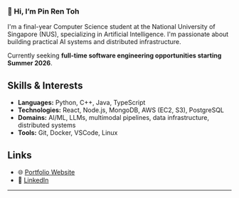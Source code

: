 ### 👋 Hi, I’m Pin Ren Toh

I'm a final-year Computer Science student at the National University of Singapore (NUS), specializing in Artificial Intelligence. I'm passionate about building practical AI systems and distributed infrastructure.

Currently seeking **full-time software engineering opportunities starting Summer 2026**.

## Skills & Interests

- **Languages:** Python, C++, Java, TypeScript
- **Technologies:** React, Node.js, MongoDB, AWS (EC2, S3), PostgreSQL
- **Domains:** AI/ML, LLMs, multimodal pipelines, data infrastructure, distributed systems
- **Tools:** Git, Docker, VSCode, Linux

## Links

- 🌐 [Portfolio Website](https://tohpinren.com)
- 🔗 [LinkedIn](https://www.linkedin.com/in/tohpinren/)

---

<!--
**tohpinren/tohpinren** is a ✨ _special_ ✨ repository because its `README.md` (this file) appears on your GitHub profile.

Here are some ideas to get you started:

- 🔭 I’m currently working on ...
- 🌱 I’m currently learning ...
- 👯 I’m looking to collaborate on ...
- 🤔 I’m looking for help with ...
- 💬 Ask me about ...
- 📫 How to reach me: ...
- 😄 Pronouns: ...
- ⚡ Fun fact: ...
-->
